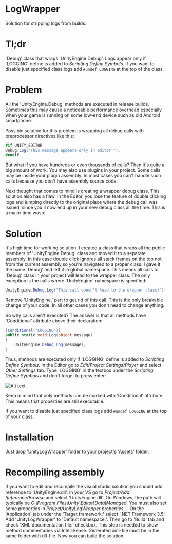 # LogWrapper
Solution for stripping logs from builds.

# Tl;dr
'Debug' class that wraps 'UnityEngine.Debug'. Logs appear only if 'LOGGING' define is added to *Scripting Define Symbols*. If you want to disable just specified class logs add ```#undef LOGGING``` at the top of the class.

# Problem
All the 'UnityEngine.Debug' methods are executed in release builds. Sometimes this may cause a noticeable performance overhead especially when your game is running on some low-end device such as old Android smartphone.

Possible solution for this problem is wrapping all debug calls with preprocessor directives like this:

```cs
#if UNITY_EDITOR
Debug.Log("This message appears only in editor!");
#endif
```
But what if you have hundreds or even thousands of calls? Then it's quite a big amount of work. You may also use plugins in your project. Some calls may be inside your plugin assembly. In most cases you can't handle such calls because you don't have assembly source code.

Next thought that comes to mind is creating a wrapper debug class. This solution also has a flaw. In the Editor, you lose the feature of double clicking logs and jumping directly to the original place where the debug call was issued, since you'll now end up in your new debug class all the time. This is a major time waste.

# Solution
It's high time for working solution. I created a class that wraps all the public members of 'UnityEngine.Debug' class and moved it to a separate assembly. In this case double click ignores all stack frames on the top not from the current assembly so you're navigated to a proper class. I gave it the name 'Debug' and left it in global namespace. This means all calls to 'Debug' class in your project will lead to the wrapper class. The only exception is the calls where 'UnityEngine' namespace is specified:

```cs
UnityEngine.Debug.Log("This call doesn't lead to the wrapper class!");
```

Remove 'UnityEngine.' part to get rid of this call. This is the only breakable change of your code. In all other cases you don't nead to change anything.

So why calls aren't executed? The answer is that all methods have 'Conditional' attribute above their declaration:
```cs
[Conditional("LOGGING")]
public static void Log(object message)
{
    UnityEngine.Debug.Log(message);
}
```

Thus, methods are executed only if 'LOGGING' define is added to *Scripting Define Symbols*. In the Editor go to *Edit/Project Settings/Player* and select *Other Settings* tab. Type 'LOGGING' in the textbox under the *Scripting Define Symbols* and don't forget to press enter:

![Alt text](https://github.com/VasylRomanets/UnityLogWrapper/blob/images/LOGGING.png?raw=true "Scripting Define Symbols")

Keep in mind that only methods can be marked with 'Conditional' attribute. This means that properties are still executable.

If you want to disable just specified class logs add ```#undef LOGGING``` at the top of your class.

# Installation
Just drop 'UnityLogWrapper' folder to your project's 'Assets' folder.

# Recompiling assembly
If you want to edit and recompile the visual studio solution you should add reference to 'UnityEngine.dll'. In your VS go to *Project/Add Reference/Browse* and select 'UnityEngine.dll'. On Windows, the path will typically be *C:\Program Files\Unity\Editor\Data\Managed*.
You must also set some properties in *Project/UnityLogWrapper properties...*. On the 'Application' tab under the 'Target framework:' select '.NET Framework 3.5'. Add 'UnityLogWrapper' to 'Default namespace:'. Then go to 'Build' tab and check 'XML documentation file:' checkbox. This step is needed to show method commentaries via IntelliSense. Generated xml-file must be in the same folder with dll-file. Now you can build the solution.
